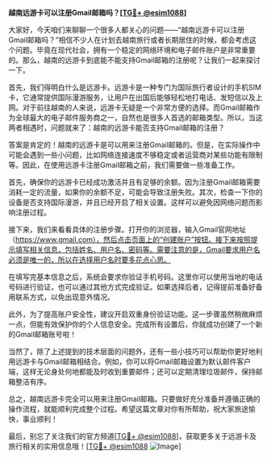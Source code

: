 **越南远游卡可以注册Gmail邮箱吗？[[TG💪+ @esim1088](https://t.me/s/esim1088)]**

大家好，今天咱们来聊聊一个很多人都关心的问题——“越南远游卡可以注册Gmail邮箱吗？”相信不少人在计划去越南旅行或者长期居住的时候，都会考虑这个问题。毕竟在现代社会，拥有一个稳定的网络环境和电子邮件账户是非常重要的。那么，越南的远游卡到底能不能支持Gmail邮箱的注册呢？让我们一起来探讨一下。

首先，我们得明白什么是远游卡。远游卡是一种专门为国际旅行者设计的手机SIM卡，它通常提供国际漫游服务，让用户在出国后能够轻松地打电话、发短信以及上网。对于前往越南的人来说，远游卡无疑是一个非常方便的选择。而Gmail邮箱作为全球最大的电子邮件服务商之一，自然也是很多人首选的邮箱类型。所以，当这两者相遇时，问题就来了：越南的远游卡能否支持Gmail邮箱的注册？

答案是肯定的！越南的远游卡是可以用来注册Gmail邮箱的。但是，在实际操作中可能会遇到一些小问题，比如网络连接速度不够稳定或者运营商对某些功能有限制等。因此，在使用远游卡注册Gmail邮箱之前，我们需要做一些准备工作。

首先，确保你的远游卡已经成功激活并且有足够的余额。因为注册Gmail邮箱需要消耗一定的流量，如果你的余额不足，可能会导致注册失败。其次，检查一下你的设备是否支持国际漫游，并且已经开启了相关设置。这样可以避免因网络问题而影响注册过程。

接下来，我们来看看具体的注册步骤。打开你的浏览器，输入Gmail官网地址（https://www.gmail.com），然后点击页面上的“创建账户”按钮。接下来按照提示填写相关信息，包括姓名、用户名、密码等。需要注意的是，Gmail要求用户名必须是唯一的，所以在选择用户名时要多花点心思。

在填写完基本信息之后，系统会要求你验证手机号码。这里你可以使用当地的电话号码进行验证，也可以通过其他方式完成验证。如果选择后者，记得提前准备好备用联系方式，以免出现意外情况。

此外，为了提高账户安全性，建议开启双重身份验证功能。这一步骤虽然稍微麻烦一点，但能有效保护你的个人信息安全。完成所有设置后，你就成功创建了一个新的Gmail邮箱账号啦！

当然了，除了上述提到的技术层面的问题外，还有一些小技巧可以帮助你更好地利用远游卡与Gmail邮箱相结合。例如，你可以将Gmail邮箱设置为默认邮件客户端，这样无论身处何地都能及时收到重要邮件；还可以定期清理垃圾邮件，保持邮箱整洁有序。

总之，越南远游卡完全可以用来注册Gmail邮箱。只要做好充分准备并遵循正确的操作流程，就能顺利完成整个过程。希望这篇文章对你有所帮助，祝大家旅途愉快，事业顺利！

最后，别忘了关注我们的官方频道[[TG💪+ @esim1088](https://t.me/s/esim1088)]，获取更多关于远游卡及旅行相关的实用信息哦！[[TG💪+ @esim1088](https://t.me/s/esim1088) ![Image](https://i.postimg.cc/4NQfJmqS/Snipaste-2025-05-13-00-14-12.png)]